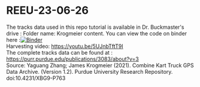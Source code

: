 # REEU-23-06-26

The tracks data used in this repo tutorial is available in Dr. Buckmaster's drive : Folder name: Krogmeier content.
You can view the code on binder here :[![Binder](https://mybinder.org/badge_logo.svg)](https://mybinder.org/v2/gh/venomj26/REEU-23-06-26/HEAD)  
Harvesting video: https://youtu.be/5UJnbTftT9I  
The complete tracks data can be found at : https://purr.purdue.edu/publications/3083/about?v=3  
Source: Yaguang Zhang; James Krogmeier (2021). Combine Kart Truck GPS Data Archive. (Version 1.2). Purdue University Research Repository. doi:10.4231/XBG9-P763
